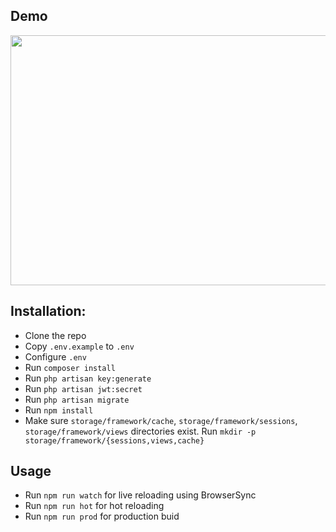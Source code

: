 ## Demo
<p align="center">
<img src="https://github.com/isaqib23/bemo/raw/main/public/demo.gif" width="800" height="400" />
</p>

## Installation:
* Clone the repo
* Copy `.env.example` to `.env`
* Configure `.env`
* Run `composer install`
* Run `php artisan key:generate`
* Run `php artisan jwt:secret`
* Run `php artisan migrate`
* Run `npm install`
* Make sure `storage/framework/cache`, `storage/framework/sessions`, `storage/framework/views` directories exist. Run `mkdir -p storage/framework/{sessions,views,cache}`

## Usage
* Run `npm run watch` for live reloading using BrowserSync
* Run `npm run hot` for hot reloading
* Run `npm run prod` for production buid
